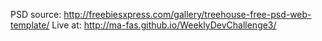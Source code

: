 PSD source: http://freebiesxpress.com/gallery/treehouse-free-psd-web-template/
Live at: http://ma-fas.github.io/WeeklyDevChallenge3/
